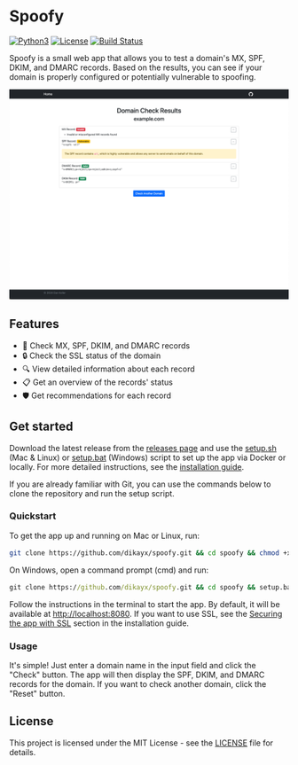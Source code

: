 # Spoofy

[![Python3](https://img.shields.io/badge/Python-3.10-blue.svg)](https://www.python.org/downloads/release/python-3100/)
[![License](https://img.shields.io/badge/License-MIT-lightgrey.svg)](LICENSE)
[![Build Status](https://github.com/dikayx/spoofy/actions/workflows/python-app.yml/badge.svg)](https://github.com/dikayx/spoofy/actions/workflows/python-app.yml)

Spoofy is a small web app that allows you to test a domain's MX, SPF, DKIM, and DMARC records. Based on the results, you can see if your domain is properly configured or potentially vulnerable to spoofing.

![Screenshot of the app](assets/screenshot.png)

## Features

-   📧 Check MX, SPF, DKIM, and DMARC records
-   🔒 Check the SSL status of the domain
-   🔍 View detailed information about each record
-   📋 Get an overview of the records' status
-   🛡️ Get recommendations for each record

## Get started

Download the latest release from the [releases page](https://github.com/dikayx/spoofy/releases) and use the [setup.sh](setup.sh) (Mac & Linux) or [setup.bat](setup.bat) (Windows) script to set up the app via Docker or locally. For more detailed instructions, see the [installation guide](docs/INSTALLATION.md).

If you are already familiar with Git, you can use the commands below to clone the repository and run the setup script.

### Quickstart

To get the app up and running on Mac or Linux, run:

```bash
git clone https://github.com/dikayx/spoofy.git && cd spoofy && chmod +x setup.sh && ./setup.sh
```

On Windows, open a command prompt (cmd) and run:

```cmd
git clone https://github.com/dikayx/spoofy.git && cd spoofy && setup.bat
```

Follow the instructions in the terminal to start the app. By default, it will be available at [http://localhost:8080](http://localhost:8080). If you want to use SSL, see the [Securing the app with SSL](docs/INSTALLATION.md#securing-the-app-with-ssl) section in the installation guide.

### Usage

It's simple! Just enter a domain name in the input field and click the "Check" button. The app will then display the SPF, DKIM, and DMARC records for the domain. If you want to check another domain, click the "Reset" button.

## License

This project is licensed under the MIT License - see the [LICENSE](LICENSE) file for details.
